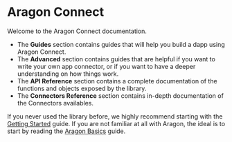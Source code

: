 # Aragon Connect

Welcome to the Aragon Connect documentation.

* The **Guides** section contains guides that will help you build a dapp using Aragon Connect.
* The **Advanced** section contains guides that are helpful if you want to write your own app connector, or if you want to have a deeper understanding on how things work.
* The **API Reference** section contains a complete documentation of the functions and objects exposed by the library.
* The **Connectors Reference** section contains in-depth documentation of the Connectors availables.

If you never used the library before, we highly recommend starting with the [Getting Started](guides/getting-started.md) guide. If you are not familiar at all with Aragon, the ideal is to start by reading the [Aragon Basics](guides/aragon-basics.md) guide.

